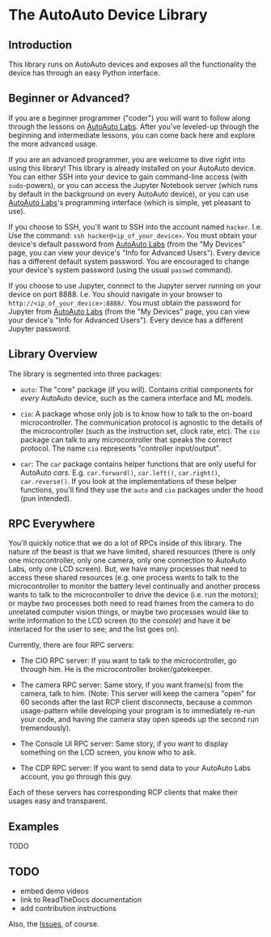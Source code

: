 # The AutoAuto Device Library

## Introduction

This library runs on AutoAuto devices and exposes all the functionality the device has through an easy Python interface.

## Beginner or Advanced?

If you are a beginner programmer ("coder") you will want to follow along through the lessons on [AutoAuto Labs](https://labs.autoauto.ai/). After you've leveled-up through the beginning and intermediate lessons, you can come back here and explore the more advanced usage.

If you are an advanced programmer, you are welcome to dive right into using this library! This library is already installed on your AutoAuto device. You can either SSH into your device to gain command-line access (with `sudo`-powers), or you can access the Jupyter Notebook server (which runs by default in the background on every AutoAuto device), or you can use [AutoAuto Labs](https://labs.autoauto.ai/)'s programming interface (which is simple, yet pleasant to use).

If you choose to SSH, you'll want to SSH into the account named `hacker`. I.e. Use the command: `ssh hacker@<ip_of_your_device>`. You must obtain your device's default password from [AutoAuto Labs](https://labs.autoauto.ai/autopair/) (from the "My Devices" page, you can view your device's "Info for Advanced Users"). Every device has a different default system password. You are encouraged to change your device's system password (using the usual `passwd` command).

If you choose to use Jupyter, connect to the Jupyter server running on your device on port 8888. I.e. You should navigate in your browser to `http://<ip_of_your_device>:8888/`. You must obtain the password for Jupyter from [AutoAuto Labs](https://labs.autoauto.ai/autopair/) (from the "My Devices" page, you can view your device's "Info for Advanced Users"). Every device has a different Jupyter password.

## Library Overview

The library is segmented into three packages:

- `auto`: The "core" package (if you will). Contains critial components for _every_ AutoAuto device, such as the camera interface and ML models.

- `cio`: A package whose only job is to know how to talk to the on-board microcontroller. The communication protocol is agnostic to the details of the microcontroller (such as the instruction set, clock rate, etc). The `cio` package can talk to any microcontroller that speaks the correct protocol. The name `cio` represents "controller input/output".

- `car`: The `car` package contains helper functions that are only useful for AutoAuto _cars_. E.g. `car.forward()`, `car.left()`, `car.right()`, `car.reverse()`. If you look at the implementations of these helper functions, you'll find they use the `auto` and `cio` packages under the hood (pun intended).

## RPC Everywhere

You'll quickly notice that we do a lot of RPCs inside of this library. The nature of the beast is that we have limited, shared resources (there is only one microcontroller, only one camera, only one connection to AutoAuto Labs, only one LCD screen). But, we have many processes that need to access these shared resources (e.g. one process wants to talk to the microcontroller to monitor the battery level continually and another process wants to talk to the microcontroller to drive the device (i.e. run the motors); or maybe two processes both need to read frames from the camera to do unrelated computer vision things, or maybe two processes would like to write information to the LCD screen (to the _console_) and have it be interlaced for the user to see; and the list goes on).

Currently, there are four RPC servers:

- The CIO RPC server: If you want to talk to the microcontroller, go through him. He is the microcontroller broker/gatekeeper.

- The camera RPC server: Same story, if you want frame(s) from the camera, talk to him. (Note: This server will keep the camera "open" for 60 seconds after the last RCP client disconnects, because a common usage-pattern while developing your program is to immediately re-run your code, and having the camera stay open speeds up the second run tremendously).

- The Console UI RPC server: Same story, if you want to display something on the LCD screen, you know who to ask.

- The CDP RPC server: If you want to send data to your AutoAuto Labs account, you go through this guy.

Each of these servers has corresponding RCP clients that make their usages easy and transparent.

## Examples

TODO

## TODO

- embed demo videos
- link to ReadTheDocs documentation
- add contribution instructions

Also, the [Issues](https://github.com/AutoAutoAI/libauto/issues), of course.

